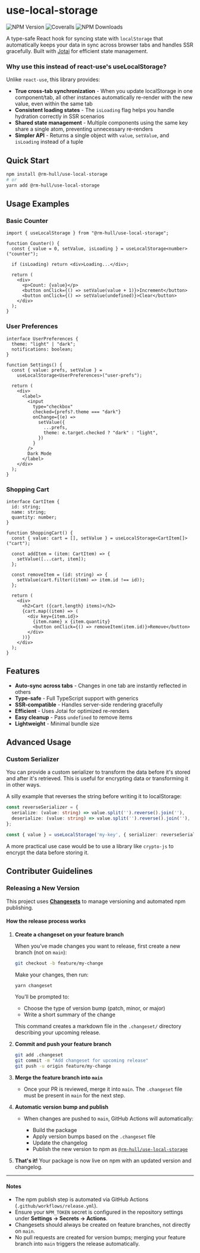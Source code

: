 # use-local-storage 
![NPM Version](https://img.shields.io/npm/v/%40rm-hull%2Fuse-local-storage)
![Coveralls](https://img.shields.io/coverallsCoverage/github/rm-hull/use-local-storage)
![NPM Downloads](https://img.shields.io/npm/dm/%40rm-hull%2Fuse-local-storage)



A type-safe React hook for syncing state with `localStorage` that automatically keeps your data in sync across browser tabs and handles SSR gracefully. Built with [Jotai](https://jotai.org/) for efficient state management.

### Why use this instead of react-use's useLocalStorage?

Unlike `react-use`, this library provides:

- **True cross-tab synchronization** - When you update localStorage in one component/tab, all other instances automatically re-render with the new value, even within the same tab
- **Consistent loading states** - The `isLoading` flag helps you handle hydration correctly in SSR scenarios
- **Shared state management** - Multiple components using the same key share a single atom, preventing unnecessary re-renders
- **Simpler API** - Returns a single object with `value`, `setValue`, and `isLoading` instead of a tuple

## Quick Start

```bash
npm install @rm-hull/use-local-storage
# or
yarn add @rm-hull/use-local-storage
```

## Usage Examples

### Basic Counter

```tsx
import { useLocalStorage } from "@rm-hull/use-local-storage";

function Counter() {
  const { value = 0, setValue, isLoading } = useLocalStorage<number>("counter");

  if (isLoading) return <div>Loading...</div>;

  return (
    <div>
      <p>Count: {value}</p>
      <button onClick={() => setValue(value + 1)}>Increment</button>
      <button onClick={() => setValue(undefined)}>Clear</button>
    </div>
  );
}
```

### User Preferences

```tsx
interface UserPreferences {
  theme: "light" | "dark";
  notifications: boolean;
}

function Settings() {
  const { value: prefs, setValue } =
    useLocalStorage<UserPreferences>("user-prefs");

  return (
    <div>
      <label>
        <input
          type="checkbox"
          checked={prefs?.theme === "dark"}
          onChange={(e) =>
            setValue({
              ...prefs,
              theme: e.target.checked ? "dark" : "light",
            })
          }
        />
        Dark Mode
      </label>
    </div>
  );
}
```

### Shopping Cart

```tsx
interface CartItem {
  id: string;
  name: string;
  quantity: number;
}

function ShoppingCart() {
  const { value: cart = [], setValue } = useLocalStorage<CartItem[]>("cart");

  const addItem = (item: CartItem) => {
    setValue([...cart, item]);
  };

  const removeItem = (id: string) => {
    setValue(cart.filter((item) => item.id !== id));
  };

  return (
    <div>
      <h2>Cart ({cart.length} items)</h2>
      {cart.map((item) => (
        <div key={item.id}>
          {item.name} x {item.quantity}
          <button onClick={() => removeItem(item.id)}>Remove</button>
        </div>
      ))}
    </div>
  );
}
```

## Features

- **Auto-sync across tabs** - Changes in one tab are instantly reflected in others
- **Type-safe** - Full TypeScript support with generics
- **SSR-compatible** - Handles server-side rendering gracefully
- **Efficient** - Uses Jotai for optimized re-renders
- **Easy cleanup** - Pass `undefined` to remove items
- **Lightweight** - Minimal bundle size

## Advanced Usage

### Custom Serializer

You can provide a custom serializer to transform the data before it's stored and after it's retrieved. This is useful for encrypting data or transforming it in other ways.

A silly example that reverses the string before writing it to localStorage:
```ts
const reverseSerializer = {
  serialize: (value: string) => value.split('').reverse().join(''),
  deserialize: (value: string) => value.split('').reverse().join(''),
};

const { value } = useLocalStorage('my-key', { serializer: reverseSerializer });
```

A more practical use case would be to use a library like `crypto-js` to encrypt the data before storing it.

## Contributer Guidelines

### Releasing a New Version

This project uses [**Changesets**](https://github.com/changesets/changesets) to manage versioning and automated npm publishing.

#### How the release process works

1. **Create a changeset on your feature branch**

   When you’ve made changes you want to release, first create a new branch (not on `main`):

   ```bash
   git checkout -b feature/my-change
   ```

   Make your changes, then run:

   ```bash
   yarn changeset
   ```

   You’ll be prompted to:

   - Choose the type of version bump (patch, minor, or major)
   - Write a short summary of the change

   This command creates a markdown file in the `.changeset/` directory describing your upcoming release.

2. **Commit and push your feature branch**

   ```bash
   git add .changeset
   git commit -m "Add changeset for upcoming release"
   git push -u origin feature/my-change
   ```

3. **Merge the feature branch into `main`**

   - Once your PR is reviewed, merge it into `main`. The `.changeset` file must be present in `main` for the next step.

4. **Automatic version bump and publish**

   - When changes are pushed to `main`, GitHub Actions will automatically:

     - Build the package
     - Apply version bumps based on the `.changeset` file
     - Update the changelog
     - Publish the new version to npm as [`@rm-hull/use-local-storage`](https://www.npmjs.com/package/@rm-hull/use-local-storage)

5. **That's it!**
   Your package is now live on npm with an updated version and changelog.

---

#### Notes

- The npm publish step is automated via GitHub Actions (`.github/workflows/release.yml`).
- Ensure your `NPM_TOKEN` secret is configured in the repository settings under **Settings → Secrets → Actions**.
- Changesets should always be created on feature branches, not directly on `main`.
- No pull requests are created for version bumps; merging your feature branch into `main` triggers the release automatically.
